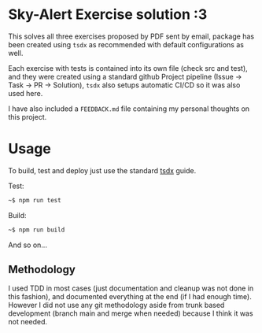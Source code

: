 # Sky-Alert Exercise solution :3

This solves all three exercises proposed by PDF sent by email, package has been created using `tsdx` as recommended with default configurations as well.

Each exercise with tests is contained into its own file (check src and test), and they were created using a standard github Project pipeline (Issue -> Task -> PR -> Solution), `tsdx` also setups automatic CI/CD so it was also used here.

I have also included a `FEEDBACK.md` file containing my personal thoughts on this project.

# Usage

To build, test and deploy just use the standard [tsdx](https://tsdx.io/) guide.

Test:
```sh
~$ npm run test
```

Build:
```sh
~$ npm run build
```

And so on...

## Methodology

I used TDD in most cases (just documentation and cleanup was not done in this fashion), and documented everything at the end (if I had enough time). However I did not use any git methodology aside from trunk based development (branch main and merge when needed) because I think it was not needed.
